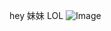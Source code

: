 hey 妹妹 LOL
![Image](https://ocacnews.net/articleImages/202108/WM_3EAE3C82-D111-E13B-C2FD-1BDA36369B3F.JPG)
